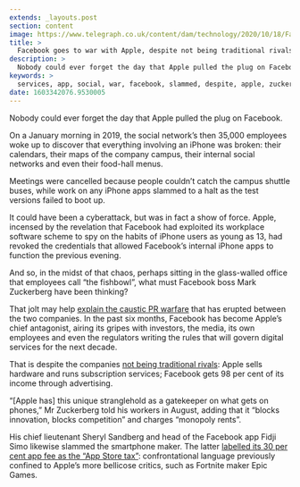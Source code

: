 ```yaml
--- 
extends: _layouts.post 
section: content 
image: https://www.telegraph.co.uk/content/dam/technology/2020/10/18/Facebook-Apple-ill_trans_NvBQzQNjv4BqM37qcIWR9CtrqmiMdQVx7L9eSL0mXN98sxm-k5PSFm4.jpg?impolicy=logo-overlay 
title: > 
  Facebook goes to war with Apple, despite not being traditional rivals 
description: > 
  Nobody could ever forget the day that Apple pulled the plug on Facebook.On a January morning in 2019, the social network’s then 35,000 employees woke up to discover that everything involving an iPhone was broken: their calendars, their maps of the company campus, their internal social networks and even their food-hall menus.And so, in the midst of that chaos, perhaps sitting in the glass-walled office that employees call “the fishbowl”, what must Facebook boss Mark Zuckerberg have been thinking?That is despite the companies not being traditional rivals: Apple sells hardware and runs subscription services; Facebook gets 98 per cent of its income through advertising.His chief lieutenant Sheryl Sandberg and head of the Facebook app Fidji Simo likewise slammed the smartphone maker. 
keywords: > 
  services, app, social, war, facebook, slammed, despite, apple, zuckerberg, goes, iphone, traditional, rivals, employees, networks 
date: 1603342076.9530005 
--- 
```

<div><p>Nobody could ever forget the day that Apple pulled the plug on Facebook.</p>
<p>On a January morning in 2019, the social network&#8217;s then 35,000 employees woke up to discover that everything involving an iPhone was broken: their calendars, their maps of the company campus, their internal social networks and even their food-hall menus.</p>
<p>Meetings were cancelled because people couldn&#8217;t catch the campus shuttle buses, while work on any iPhone apps slammed to a halt as the test versions failed to boot up.</p>
<p>It could have been a cyberattack, but was in fact a show of force. Apple, incensed by the revelation that Facebook had exploited its workplace software scheme to spy on the habits of iPhone users as young as 13, had revoked the credentials that allowed Facebook&#8217;s internal iPhone apps to function the previous evening.</p>
<p>And so, in the midst of that chaos, perhaps sitting in the glass-walled office that employees call &#8220;the fishbowl&#8221;, what must Facebook boss Mark Zuckerberg have been thinking?&#160;</p>
<p>That jolt may help&#160;<a href="https://www.telegraph.co.uk/technology/2020/08/26/facebook-warns-iphone-apps-ad-revenues-will-plummet-due-apple/">explain the caustic PR warfare</a> that has erupted between the two companies. In&#160;the past six months, Facebook has become Apple&#8217;s chief antagonist, airing its gripes with investors, the media, its own employees and even the regulators writing the rules that will govern digital services for the next decade.</p>
<p>That is despite the companies <a href="https://www.telegraph.co.uk/technology/2020/09/30/mark-zuckerberg-facebook-have-plan-kill-iphone/">not being traditional rivals</a>: Apple sells hardware and runs subscription services; Facebook gets 98 per cent of its income through advertising.</p>
<p>&#8220;[Apple has] this unique stranglehold as a gatekeeper on what gets on phones,&#8221; Mr Zuckerberg told his workers in August, adding that it &#8220;blocks innovation, blocks competition&#8221; and charges &#8220;monopoly rents&#8221;.</p>
<p>His chief lieutenant Sheryl Sandberg and head of the Facebook app Fidji Simo likewise slammed the smartphone maker. The latter <a href="https://www.telegraph.co.uk/technology/2020/08/16/apples-30pc-app-tax-has-outstayed-welcome/">labelled its 30 per cent app fee as the &#8220;App Store tax&#8221;</a>:&#160;confrontational language previously confined to Apple&#8217;s more bellicose critics, such as Fortnite maker Epic Games.&#160;</p>
</div>